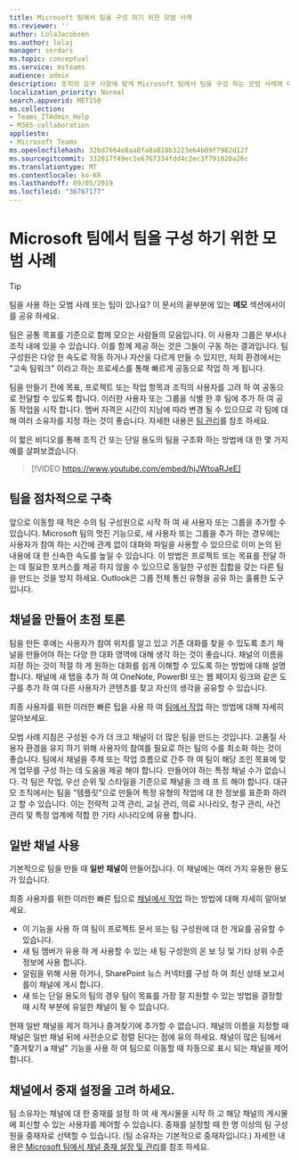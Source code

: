 ```yaml
---
title: Microsoft 팀에서 팀을 구성 하기 위한 모범 사례
ms.reviewer: ''
author: LolaJacobsen
ms.author: lolaj
manager: serdars
ms.topic: conceptual
ms.service: msteams
audience: admin
description: 조직의 요구 사항에 맞게 Microsoft 팀에서 팀을 구성 하는 모범 사례에 대해 알아봅니다.
localization_priority: Normal
search.appverid: MET150
ms.collection:
- Teams_ITAdmin_Help
- M365-collaboration
appliesto:
- Microsoft Teams
ms.openlocfilehash: 32bd7664e8aa8fa8a818b3223e64b09f7982d12f
ms.sourcegitcommit: 332817f49ec1e6767334fdd4c2ec3f791020a26c
ms.translationtype: MT
ms.contentlocale: ko-KR
ms.lasthandoff: 09/05/2019
ms.locfileid: "36767177"
---
```

<a name="best-practices-for-organizing-teams-in-microsoft-teams"></a>Microsoft 팀에서 팀을 구성 하기 위한 모범 사례
======================================================

> [!TIP]
> 팀을 사용 하는 모범 사례 또는 팁이 있나요? 이 문서의 끝부분에 있는 **메모** 섹션에서이를 공유 하세요.

팀은 공통 목표를 기준으로 함께 모으는 사람들의 모음입니다. 이 사용자 그룹은 부서나 조직 내에 있을 수 있습니다. 이를 함께 제공 하는 것은 그들이 구동 하는 결과입니다. 팀 구성원은 다양 한 속도로 작동 하거나 자산을 다르게 만들 수 있지만, 저희 환경에서는 "고속 팀워크" 이라고 하는 프로세스를 통해 빠르게 공동으로 작업 하 게 됩니다.  

팀을 만들기 전에 목표, 프로젝트 또는 작업 항목과 조직의 사용자를 고려 하 여 공동으로 전달할 수 있도록 합니다. 이러한 사용자 또는 그룹을 식별 한 후 팀에 추가 하 여 공동 작업을 시작 합니다. 멤버 자격은 시간이 지남에 따라 변경 될 수 있으므로 각 팀에 대해 여러 소유자를 지정 하는 것이 좋습니다. 자세한 내용은 [팀 관리](https://support.office.com/article/Teams-and-Channels-df38ae23-8f85-46d3-b071-cb11b9de5499)를 참조 하세요.

이 짧은 비디오를 통해 조직 간 또는 단일 용도의 팀을 구조화 하는 방법에 대 한 몇 가지 예를 살펴보겠습니다.

> [!VIDEO https://www.youtube.com/embed/hjJWtoaRJeE]

## <a name="build-your-team-gradually"></a>팀을 점차적으로 구축

앞으로 이동할 때 적은 수의 팀 구성원으로 시작 하 여 새 사용자 또는 그룹을 추가할 수 있습니다. Microsoft 팀의 멋진 기능으로, 새 사용자 또는 그룹을 추가 하는 경우에는 사용자가 참여 하는 시간에 관계 없이 대화와 파일을 사용할 수 있으므로 이미 논의 된 내용에 대 한 신속한 속도를 높일 수 있습니다. 이 방법은 프로젝트 또는 목표를 전달 하는 데 필요한 포커스를 제공 하지 않을 수 있으므로 동일한 구성원 집합을 갖는 다른 팀을 만드는 것을 방지 하세요. Outlook은 그룹 전체 통신 유형을 공유 하는 훌륭한 도구입니다.

## <a name="create-channels-to-focus-discussions"></a>채널을 만들어 초점 토론

팀을 만든 후에는 사용자가 참여 위치를 알고 있고 기존 대화를 찾을 수 있도록 초기 채널을 만들어야 하는 다양 한 대화 영역에 대해 생각 하는 것이 좋습니다. 채널의 이름을 지정 하는 것이 적절 하 게 원하는 대화를 쉽게 이해할 수 있도록 하는 방법에 대해 설명 합니다. 채널에 새 탭을 추가 하 여 OneNote, PowerBI 또는 웹 페이지 링크와 같은 도구를 추가 하 여 다른 사용자가 콘텐츠를 찾고 자신의 생각을 공유할 수 있습니다.

최종 사용자를 위한 이러한 빠른 팁을 사용 하 여 [팀에서 작업](https://support.office.com/article/teams-and-channels-df38ae23-8f85-46d3-b071-cb11b9de5499#ID0EAABAAA=Work_in_teams) 하는 방법에 대해 자세히 알아보세요. 

모범 사례 지침은 구성원 수가 더 크고 채널이 더 많은 팀을 만드는 것입니다. 고품질 사용자 환경을 유지 하기 위해 사용자의 참여를 필요로 하는 팀의 수를 최소화 하는 것이 좋습니다. 팀에서 채널을 주제 또는 작업 흐름으로 간주 하 여 팀이 해당 조인 목표에 맞게 업무를 구성 하는 데 도움을 제공 해야 합니다. 만들어야 하는 특정 채널 수가 없습니다. 각 팀은 작업, 우선 순위 및 스타일을 기준으로 채널을 크 래 프 트 해야 합니다. 대규모 조직에서는 팀을 "템플릿"으로 만들어 특정 유형의 작업에 대 한 정보를 표준화 하려고 할 수 있습니다. 이는 전략적 고객 관리, 교실 관리, 의료 시나리오, 청구 관리, 사건 관리 및 특정 업계에 적합 한 기타 시나리오에 유용 합니다.

## <a name="use-the-general-channel"></a>일반 채널 사용

기본적으로 팀을 만들 때 **일반 채널이** 만들어집니다. 이 채널에는 여러 가지 유용한 용도가 있습니다.

최종 사용자를 위한 이러한 빠른 팁으로 [채널에서 작업](https://support.office.com/article/teams-and-channels-df38ae23-8f85-46d3-b071-cb11b9de5499#ID0EAABAAA=Work_in_channels) 하는 방법에 대해 자세히 알아보세요.

- 이 기능을 사용 하 여 팀이 프로젝트 문서 또는 팀 구성원에 대 한 개요를 공유할 수 있습니다.
- 새 팀 멤버가 유용 하 게 사용할 수 있는 새 팀 구성원의 온 보 딩 및 기타 상위 수준 정보에 사용 합니다.
- 알림을 위해 사용 하거나, SharePoint 뉴스 커넥터를 구성 하 여 최신 상태 보고서를이 채널에 게시 합니다.  
- 새 또는 단일 용도의 팀의 경우 팀이 목표를 가장 잘 지원할 수 있는 방법을 결정할 때 시작 부분에 유일한 채널이 될 수 있습니다.

현재 일반 채널을 제거 하거나 즐겨찾기에 추가할 수 없습니다. 채널의 이름을 지정할 때 채널은 일반 채널 뒤에 사전순으로 정렬 된다는 점에 유의 하세요. 채널이 많은 팀에서 "즐겨찾기 a 채널" 기능을 사용 하 여 팀으로 이동할 때 자동으로 표시 되는 채널을 제어 합니다. 

## <a name="consider-setting-up-moderation-in-your-channels"></a>채널에서 중재 설정을 고려 하세요.

팀 소유자는 채널에 대 한 중재를 설정 하 여 새 게시물을 시작 하 고 해당 채널의 게시물에 회신할 수 있는 사용자를 제어할 수 있습니다. 중재를 설정할 때 한 명 이상의 팀 구성원을 중재자로 선택할 수 있습니다. (팀 소유자는 기본적으로 중재자입니다.) 자세한 내용은 [Microsoft 팀에서 채널 중재 설정 및 관리](manage-channel-moderation-in-teams.md)를 참조 하세요.
